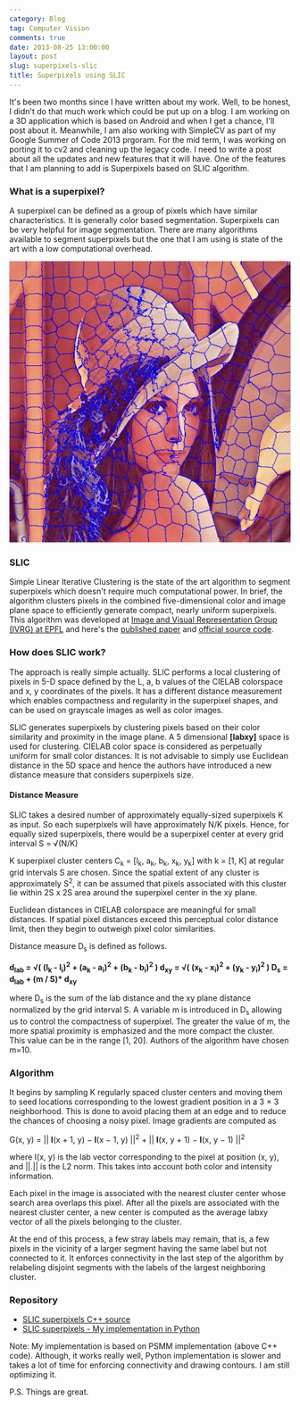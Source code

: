```yaml
---
category: Blog
tag: Computer Vision
comments: true
date: 2013-08-25 13:00:00
layout: post
slug: superpixels-slic
title: Superpixels using SLIC
---
```


It's been two months since I have written about my work. Well, to be honest, I didn't do that much work which could be put up on a blog. I am working on a 3D application which is based on Android and when I get a chance, I'll post about it. Meanwhile, I am also working with SimpleCV as part of my Google Summer of Code 2013 prgoram. For the mid term, I was working on porting it to cv2 and cleaning up the legacy code. I need to write a post about all the updates and new features that it will have. One of the features that I am planning to add is Superpixels based on SLIC algorithm.

### What is a superpixel?
A superpixel can be defined as a group of pixels which have similar characteristics. It is generally color based segmentation. Superpixels can be very helpful for image segmentation. There are many algorithms available to segment superpixels but the one that I am using is state of the art with a low computational overhead.

![Superpixels based on SLIC](/assets/images/superpixels-SLIC1.jpg)

### SLIC
Simple Linear Iterative Clustering is the state of the art algorithm to segment superpixels which doesn't require much computational power. In brief, the algorithm clusters pixels in the combined five-dimensional color and image plane space to efficiently generate compact, nearly uniform superpixels. This algorithm was developed at [Image and Visual Representation Group (IVRG) at EPFL](http://ivrg.epfl.ch/research/superpixels) and here's the [published paper](http://infoscience.epfl.ch/record/149300) and [official source code](http://ivrg.epfl.ch/files/content/sites/ivrg/files/supplementary_material/RK_SLICsuperpixels/SLICSuperpixelsAndSupervoxelsCode.zip).

### How does SLIC work?
The approach is really simple actually. SLIC performs a local clustering of pixels in 5-D space defined by the L, a, b values of the CIELAB colorspace and x, y coordinates of the pixels. It has a different distance measurement which enables compactness and regularity in the superpixel shapes, and can be used on grayscale images as well as color images.

SLIC generates superpixels by clustering pixels based on their color similarity and proximity in the image plane. A 5 dimensional **[labxy]** space is used for clustering. CIELAB color space is considered as perpetually uniform for small color distances. It is not advisable to simply use Euclidean distance in the 5D space and hence the authors have introduced a new distance measure that considers superpixels size.

#### Distance Measure
SLIC takes a desired number of approximately equally-sized superpixels K as input. So each superpixels will have approximately N/K pixels. Hence, for equally sized superpixels, there would be a superpixel center at every grid interval S = &radic;(N/K)

K superpixel cluster centers C<sub>k</sub> = [l<sub>k</sub>, a<sub>k</sub>, b<sub>k</sub>, x<sub>k</sub>, y<sub>k</sub>] with k = [1, K] at regular grid intervals S are chosen. Since the spatial extent of any cluster is approximately S<sup>2</sup>, it can be assumed that pixels associated with this cluster lie within 2S x 2S area around the superpixel center in the xy plane.

Euclidean distances in CIELAB colorspace are meaningful for small distances. If spatial pixel distances exceed this perceptual color distance limit, then they begin to outweigh pixel color similarities.

Distance measure D<sub>s</sub> is defined as follows.

<b>
d<sub>lab</sub> = &radic;( (l<sub>k</sub> - l<sub>i</sub>)<sup>2</sup> + (a<sub>k</sub> - a<sub>i</sub>)<sup>2</sup> + (b<sub>k</sub> - b<sub>i</sub>)<sup>2</sup> )
</b>

<b>
d<sub>xy</sub> = &radic;( (x<sub>k</sub> - x<sub>i</sub>)<sup>2</sup> + (y<sub>k</sub> - y<sub>i</sub>)<sup>2</sup> )
</b>

<b>
D<sub>s</sub> = d<sub>lab</sub> + (m / S)* d<sub>xy</sub>
</b>

where D<sub>s</sub> is the sum of the lab distance and the xy plane distance normalized by the grid interval S. A variable m is introduced in D<sub>s</sub> allowing us to control the compactness of superpixel. The greater the value of m, the more spatial proximity is emphasized and the more compact the cluster. This value can be in the range [1, 20]. Authors of the algorithm have chosen m=10.

### Algorithm

It begins by sampling K regularly spaced cluster centers and moving them to
seed locations corresponding to the lowest gradient position in a 3 × 3 neighborhood. This is done to avoid placing them at an edge and to reduce the chances of choosing a noisy pixel. Image gradients are computed as

G(x, y) = &#124;&#124; **I**(x + 1, y) − **I**(x − 1, y) &#124;&#124;<sup>2</sup> + &#124;&#124; **I**(x, y + 1) − **I**(x, y − 1) &#124;&#124;<sup>2</sup>

where I(x, y) is the lab vector corresponding to the pixel at position (x, y), and &#124;&#124;.&#124;&#124; is the L2 norm. This takes into account both color and intensity information.

Each pixel in the image is associated with the nearest cluster center whose
search area overlaps this pixel. After all the pixels are associated with the nearest cluster center, a new center is computed as the average labxy vector of all the pixels belonging to the cluster.

At the end of this process, a few stray labels may remain, that is, a few pixels in the vicinity of a larger segment having the same label but not connected to it. It enforces connectivity in the last step of the algorithm by relabeling disjoint segments with the labels of the largest neighboring cluster.

### Repository

 - [SLIC superpixels C++ source](https://github.com/PSMM/SLIC-Superpixels)
 - [SLIC superpixels - My implementation in Python](https://github.com/jayrambhia/superpixels-SLIC)

Note: My implementation is based on PSMM implementation (above C++ code). Although, it works really well, Python implementation is slower and takes a lot of time for enforcing connectivity and drawing contours. I am still optimizing it.

P.S. Things are great.